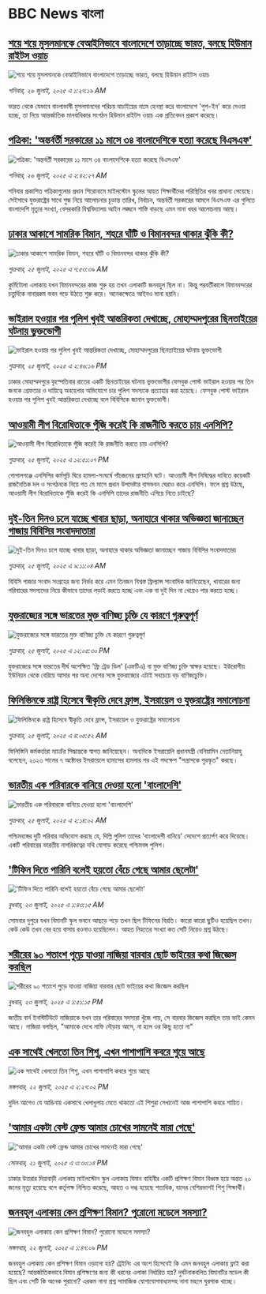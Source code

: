 # BBC News বাংলা## [শয়ে শয়ে মুসলমানকে বেআইনিভাবে বাংলাদেশে তাড়াচ্ছে ভারত, বলছে হিউমান রাইটস ওয়াচ](https://www.bbc.com/bengali/articles/c4g8gy4rqevo?at_campaign=githubrss)![শয়ে শয়ে মুসলমানকে বেআইনিভাবে বাংলাদেশে তাড়াচ্ছে ভারত, বলছে হিউমান রাইটস ওয়াচ](https://ichef.bbci.co.uk/ace/ws/240/cpsprodpb/ca0e/live/4be0ee80-695e-11f0-8dbd-f3d32ebd3327.jpg)_শনিবার, ২৬ জুলাই, ২০২৫ এ ১:২৭:১৯ AM_ভারত থেকে যেভাবে বাংলাভাষী মুসলমানদের পরিচয় যাচাইয়ের নামে হেনস্থা করে বাংলাদেশে 'পুশ-ইন' করে দেওয়া হচ্ছে, তা নিয়ে আন্তর্জাতিক মানবাধিকার সংগঠন হিউমান রাইটস ওয়াচ এক প্রতিবেদন প্রকাশ করেছে।## [পত্রিকা: 'অন্তর্বর্তী সরকারের ১১ মাসে ৩৪ বাংলাদেশিকে হত্যা করেছে বিএসএফ'](https://www.bbc.com/bengali/articles/cx27gknrz8lo?at_campaign=githubrss)![পত্রিকা: 'অন্তর্বর্তী সরকারের ১১ মাসে ৩৪ বাংলাদেশিকে হত্যা করেছে বিএসএফ'](https://ichef.bbci.co.uk/ace/ws/240/cpsprodpb/f887/live/2f64b470-69c8-11f0-af20-030418be2ca5.jpg)_শনিবার, ২৬ জুলাই, ২০২৫ এ ২:৪২:২৭ AM_শনিবার প্রকাশিত পত্রিকাগুলোর প্রধান শিরোনামে মাইলস্টোন স্কুলের আহত শিক্ষার্থীদের পরিস্থিতির খবর প্রাধান্য পেয়েছে। সেইসাথে যুক্তরাষ্ট্রের সাথে শুল্ক নিয়ে আলোচনার চূড়ান্ত তারিখ, নির্বাচন, অন্তর্বর্তী সরকারের আমলে বিএসএফ এর গুলিতে বাংলাদেশি মৃত্যুর সংখ্যা, বেসরকারি বিশ্ববিদ্যালয় আইন লঙ্ঘনে শাস্তি বাড়ছে এমন নানা খবর আলোচনায় আছে।## [ঢাকার আকাশে সামরিক বিমান, শহরে ঘাঁটি ও বিমানবন্দর থাকার ঝুঁকি কী? ](https://www.bbc.com/bengali/articles/c4gdgevepd5o?at_campaign=githubrss)![ঢাকার আকাশে সামরিক বিমান, শহরে ঘাঁটি ও বিমানবন্দর থাকার ঝুঁকি কী? ](https://ichef.bbci.co.uk/ace/ws/240/cpsprodpb/3c10/live/b8cda770-6924-11f0-a2ee-d3482ccc7f6d.jpg)_শুক্রবার, ২৫ জুলাই, ২০২৫ এ ৭:৫৩:৩৯ AM_কুর্মিটোলা এলাকায় যখন বিমানবন্দরের কাজ শুরু হয় তখন এলাকাটি জনবহুল ছিল না। 
কিন্তু পরবর্তীকালে বিমানবন্দরের চতুর্দিকে নানারকম ভবন গড়ে উঠতে শুরু করে। অনেকক্ষেত্রে আইনও মানা হয়নি।## [ভাইরাল হওয়ার পর পুলিশ খুবই আন্তরিকতা দেখাচ্ছে, মোহাম্মদপুরের ছিনতাইয়ের ঘটনায় ভুক্তভোগী](https://www.bbc.com/bengali/articles/c6282118v34o?at_campaign=githubrss)![ভাইরাল হওয়ার পর পুলিশ খুবই আন্তরিকতা দেখাচ্ছে, মোহাম্মদপুরের ছিনতাইয়ের ঘটনায় ভুক্তভোগী](https://ichef.bbci.co.uk/ace/ws/240/cpsprodpb/9f0d/live/64a4a640-6969-11f0-9519-e3a8ae3ab590.jpg)_শুক্রবার, ২৫ জুলাই, ২০২৫ এ ২:৪৬:১৬ PM_ঢাকার মোহাম্মদপুরে বৃহস্পতিবার রাতের একটি ছিনতাইয়ের ঘটনায় ভুক্তভোগীর ফেসবুক পোস্ট ভাইরাল হওয়ার পর তিন জনকে গ্রেফতার ও দায়িত্বে অবহেলার অভিযোগে চার পুলিশ সদস্যকে প্রত্যাহার করা হয়েছে। ফেসবুক পোস্ট ভাইরাল হওয়ার পর পুলিশ খুবই আন্তরিকতা দেখাচ্ছে বলে বিবিসিকে জানান ভুক্তভোগী।## [আওয়ামী লীগ বিরোধিতাকে পুঁজি করেই কি রাজনীতি করতে চায় এনসিপি?](https://www.bbc.com/bengali/articles/cy9x9gvlxjxo?at_campaign=githubrss)![আওয়ামী লীগ বিরোধিতাকে পুঁজি করেই কি রাজনীতি করতে চায় এনসিপি?](https://ichef.bbci.co.uk/ace/ws/240/cpsprodpb/ea62/live/bd5acc80-692b-11f0-af20-030418be2ca5.jpg)_শুক্রবার, ২৫ জুলাই, ২০২৫ এ ১২:৫১:০৭ PM_গোপালগঞ্জে এনসিপির কর্মসূচি ঘিরে হামলা-সংঘর্ষে পাঁচজনের প্রাণহানি ঘটে। আওয়ামী লীগ নিষিদ্ধের দাবিতে কয়েকটি রাজনৈতিক দল ও সংগঠনকে নিয়ে গত মে মাসে প্রধান উপদেষ্টার বাসভবন ঘেরাও করে এনসিপি। ফলে প্রশ্ন উঠছে, আওয়ামী লীগ বিরোধিতাকে পুঁজি করেই কি এনসিপি তাদের  রাজনীতি এগিয়ে নিতে চাইছে?## [দুই-তিন দিনও চলে যাচ্ছে খাবার ছাড়া, অনাহারে থাকার অভিজ্ঞতা জানাচ্ছেন গাজায় বিবিসির সংবাদদাতারা](https://www.bbc.com/bengali/articles/c62g208dv89o?at_campaign=githubrss)![দুই-তিন দিনও চলে যাচ্ছে খাবার ছাড়া, অনাহারে থাকার অভিজ্ঞতা জানাচ্ছেন গাজায় বিবিসির সংবাদদাতারা](https://ichef.bbci.co.uk/ace/ws/240/cpsprodpb/f3a4/live/cf21b100-692a-11f0-af20-030418be2ca5.jpg)_শুক্রবার, ২৫ জুলাই, ২০২৫ এ ৯:১১:০৪ AM_বিবিসি গাজার সংবাদ সংগ্রহের জন্য নির্ভর করে এমন তিনজন বিশ্বস্ত ফ্রিল্যান্স সাংবাদিক জানিয়েছেন, খাবারের জন্য পরিবারের সদস্যদের নিয়ে কীভাবে তাদের লড়াই করতে হচ্ছে এবং এক বা দুই দিন না খেয়েও পার করতে হচ্ছে।## [যুক্তরাজ্যের সঙ্গে ভারতের মুক্ত বাণিজ্য চুক্তি যে কারণে গুরুত্বপূর্ণ](https://www.bbc.com/bengali/articles/cgeqe0348ppo?at_campaign=githubrss)![যুক্তরাজ্যের সঙ্গে ভারতের মুক্ত বাণিজ্য চুক্তি যে কারণে গুরুত্বপূর্ণ](https://ichef.bbci.co.uk/ace/ws/240/cpsprodpb/4b41/live/f99ee1f0-6943-11f0-89ea-4d6f9851f623.jpg)_শুক্রবার, ২৫ জুলাই, ২০২৫ এ ১২:০৫:৩০ PM_যুক্তরাজ্যের সঙ্গে ভারতের দীর্ঘ অপেক্ষিত 'ফ্রি ট্রেড ডিল' (এফটিএ) বা মুক্ত বাণিজ্য চুক্তি স্বাক্ষর হয়েছে। ইউরোপীয় ইউনিয়ন থেকে বেরিয়ে আসার পর অন্য দেশের সঙ্গে যুক্তরাজ্যের এটাই সবচেয়ে বড় বাণিজ্যচুক্তি।## [ফিলিস্তিনকে রাষ্ট্র হিসেবে স্বীকৃতি দেবে ফ্রান্স, ইসরায়েল ও যুক্তরাষ্ট্রের সমালোচনা](https://www.bbc.com/bengali/articles/c3enepx3pj3o?at_campaign=githubrss)![ফিলিস্তিনকে রাষ্ট্র হিসেবে স্বীকৃতি দেবে ফ্রান্স, ইসরায়েল ও যুক্তরাষ্ট্রের সমালোচনা](https://ichef.bbci.co.uk/ace/ws/240/cpsprodpb/0980/live/97084130-690c-11f0-8dbd-f3d32ebd3327.jpg)_শুক্রবার, ২৫ জুলাই, ২০২৫ এ ৪:০৫:৫২ AM_ফিলিস্তিনি কর্মকর্তারা ম্যাক্রঁর সিদ্ধান্তকে স্বাগত জানিয়েছেন। অন্যদিকে ইসরায়েলি প্রধানমন্ত্রী বেনিয়ামিন নেতানিয়াহু বলেছেন, ২০২৩ সালের ৭ অক্টোবর ইসরায়েলে হামাসের হামলার পর এই পদক্ষেপ "সন্ত্রাসকে পুরস্কৃত" করছে।## [ভারতীয় এক পরিবারকে বানিয়ে দেওয়া হলো 'বাংলাদেশি'](https://www.bbc.com/bengali/articles/cq6m62gd633o?at_campaign=githubrss)![ভারতীয় এক পরিবারকে বানিয়ে দেওয়া হলো 'বাংলাদেশি'](https://ichef.bbci.co.uk/ace/ws/240/cpsprodpb/7213/live/fd7cf3a0-688c-11f0-89ea-4d6f9851f623.jpg)_শুক্রবার, ২৫ জুলাই, ২০২৫ এ ২:১৪:০২ AM_পশ্চিমবঙ্গের দুটি পরিবার অভিযোগ করছে যে, দিল্লি পুলিশ তাদের 'বাংলাদেশী বানিয়ে' সেদেশে প্রত্যর্পণ করে দিয়েছে। একটি পরিবারের ভারতীয় নাগরিকত্বের নথি যোগাড় করেছে পশ্চিমবঙ্গ পুলিশ।## ['টিফিন দিতে পারিনি বলেই হয়তো বেঁচে গেছে আমার ছেলেটা'](https://www.bbc.com/bengali/articles/c07d4n1vxl1o?at_campaign=githubrss)!['টিফিন দিতে পারিনি বলেই হয়তো বেঁচে গেছে আমার ছেলেটা'](https://ichef.bbci.co.uk/ace/ws/240/cpsprodpb/34db/live/480665e0-670d-11f0-97e0-491eb8268629.jpg)_বুধবার, ২৩ জুলাই, ২০২৫ এ ১:৪৩:১৫ AM_সোমবার দুপুরে যখন বিমানটি স্কুল ভবনে আছড়ে পড়ে তখন ছিল টিফিনের বিরতি। কারো কারো ছুটিও হয়েছিল তখন। কেউ কেউ তখন বের হয়ে বাসায় রওনাও হয়েছিলেন। আহত নিহতের সংখ্যা কত সেটি নিয়েও প্রশ্ন উঠছে।## [শরীরের ৯০ শতাংশ পুড়ে যাওয়া নাজিয়া বারবার ছোট ভাইয়ের কথা জিজ্ঞেস করছিল](https://www.bbc.com/bengali/articles/cg75lydvjj4o?at_campaign=githubrss)![শরীরের ৯০ শতাংশ পুড়ে যাওয়া নাজিয়া বারবার ছোট ভাইয়ের কথা জিজ্ঞেস করছিল](https://ichef.bbci.co.uk/ace/ws/240/cpsprodpb/de08/live/5b08d890-67c5-11f0-bdb3-2fec70b719ae.jpg)_বুধবার, ২৩ জুলাই, ২০২৫ এ ১:৫১:১৫ PM_জাতীয় বার্ন ইনস্টিটিউটে নাজিয়াকে যখন তার পরিবারের সদস্যরা খুঁজে পায়, সে বারবার জিজ্ঞেস করছিল তার ভাই কেমন আছে। নাজিয়া বলছিল, "আমাকে দেখে নাফি দৌড়ায় আসে, না হলে ওর কিছু হতো না"## [এক সাথেই খেলতো তিন শিশু, এখন পাশাপাশি কবরে শুয়ে আছে](https://www.bbc.com/bengali/articles/c75r2n3gwr9o?at_campaign=githubrss)![এক সাথেই খেলতো তিন শিশু, এখন পাশাপাশি কবরে শুয়ে আছে](https://ichef.bbci.co.uk/ace/ws/240/cpsprodpb/fb31/live/e29d7c60-6703-11f0-8dbd-f3d32ebd3327.jpg)_মঙ্গলবার, ২২ জুলাই, ২০২৫ এ ২:২৭:০২ PM_দুদিন আগেও যে আঙিনায় একসাথে খেলাধুলায় মেতে থাকতো এই শিশুরা সেখানেই আজ পাশাপাশি কবরে শায়িত।## ['আমার একটা বেস্ট ফ্রেন্ড আমার চোখের সামনেই মারা গেছে'](https://www.bbc.com/bengali/articles/cdjxv2me41no?at_campaign=githubrss)!['আমার একটা বেস্ট ফ্রেন্ড আমার চোখের সামনেই মারা গেছে'](https://ichef.bbci.co.uk/ace/ws/240/cpsprodpb/da06/live/5342e3e0-6643-11f0-af20-030418be2ca5.jpg)_সোমবার, ২১ জুলাই, ২০২৫ এ ৩:৩০:১৪ PM_ঢাকার উত্তরার দিয়াবাড়ী এলাকায় মাইলস্টোন স্কুল এলাকায় বিমান বাহিনীর একটি প্রশিক্ষণ বিমান বিধ্বস্ত হয়ে অন্তত ২০ জনের মৃত্যু হয়েছে বলে কর্তৃপক্ষ নিশ্চিত করেছে, আহত ও দগ্ধ হয়েছে শতাধিক, যাদের বেশিরভাগই শিশু শিক্ষার্থী।## [জনবহুল এলাকায় কেন প্রশিক্ষণ বিমান? পুরোনো মডেলে সমস্যা?](https://www.bbc.com/bengali/articles/c39z889pr41o?at_campaign=githubrss)![জনবহুল এলাকায় কেন প্রশিক্ষণ বিমান? পুরোনো মডেলে সমস্যা?](https://ichef.bbci.co.uk/ace/ws/240/cpsprodpb/8200/live/c0dee730-66db-11f0-89ea-4d6f9851f623.jpg)_মঙ্গলবার, ২২ জুলাই, ২০২৫ এ ১:৪৭:০৯ PM_জনবহুল এলাকায় কেন প্রশিক্ষণ বিমান ওড়ানো হয়? ট্রেইনিং এর অংশ হিসেবেই কি এমন জনবহুল এলাকায় ফ্লাই করা হয়েছে? আন্তর্জাতিকভাবে বিমান প্রশিক্ষণের জন্য কী ধরনের এলাকা নির্ধারিত হয়? দুর্ঘটনাকবলিত বিমানটির মডেল কী ছিল এবং সেটি কি অনেক পুরানো? এরকম নানা প্রশ্ন সামাজিক যোগাযোগমাধ্যমসহ নানা মহলে ঘুরপাক খাচ্ছে।